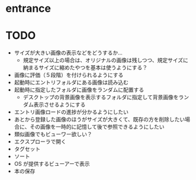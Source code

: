 # entrance

# TODO
- サイズが大きい画像の表示などをどうするか...
    - 規定サイズ以上の場合は、オリジナルの画像は残しつつ、規定サイズに納まるサイズに縮めたやつを基本は使うようにする？
- 画像に評価（５段階）を付けられるようにする
- 起動時にエントリフォルダにある画像は読み込む
- 起動時に指定したフォルダに画像をランダムに配置する
    - デスクトップの背景画像を表示するフォルダに指定して背景画像をランダム表示させるようにする
- エントリ画像ロードの進捗が分かるようにしたい
- あとから登録した画像のほうがサイズが大きくて、既存の方を削除したい場合に、その画像を一時的に記憶して後で参照できるようにしたい
- 類似画像でもビューワー欲しい？
- エクスプローラで開く
- タグセット
- ソート
- OS が提供するビューアーで表示
- 本の保存
